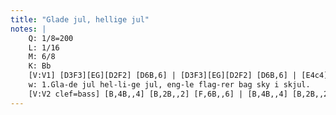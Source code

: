 ```yaml
---
title: "Glade jul, hellige jul"
notes: |
    Q: 1/8=200
    L: 1/16
    M: 6/8
    K: Bb
    [V:V1] [D3F3][EG][D2F2] [D6B,6] | [D3F3][EG][D2F2] [D6B,6] | [E4c4] [E2c2] [E3A3]G[E2A2] | [D4B4] [D2B2] [D6F6]
    w: 1.Gla-de jul hel-li-ge jul, eng-le flag-rer bag sky i skjul.
    [V:V2 clef=bass] [B,4B,,4] [B,2B,,2] [F,6B,,6] | [B,4B,,4] [B,2B,,2] [F,6B,,6] | [F,4A,4] [F,2A,2] [F,4C4] [F,2C2] | [B,4B,,4] [B,2B,,2] [B,3B,,3]
---
```

